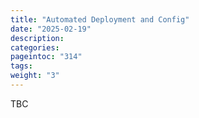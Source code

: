 ```yaml
---
title: "Automated Deployment and Config"
date: "2025-02-19"
description:
categories:
pageintoc: "314"
tags:
weight: "3"
---
```


<a id="automated-deploy-and-config-ai-ready-opennebula"></a>

<!--# Automated Deployment and Configuration -->

TBC
